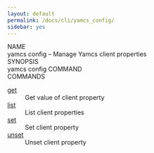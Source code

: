 ```yaml
---
layout: default
permalink: /docs/cli/yamcs_config/
sidebar: yes
---
```


<div class="man-title">NAME</div>
<div class="man-section">
    yamcs config &ndash; Manage Yamcs client properties
</div>

<div class="man-title">SYNOPSIS</div>
<div class="man-synopsis">
    yamcs config COMMAND
</div>

<div class="man-title">COMMANDS</div>
<div class="man-section">
    <dl>
        <dt><a href="/docs/cli/yamcs_config_get/">get</a></dt>
        <dd>Get value of client property</dd>
        <dt><a href="/docs/cli/yamcs_config_list/">list</a></dt>
        <dd>List client properties</dd>
        <dt><a href="/docs/cli/yamcs_config_set/">set</a></dt>
        <dd>Set client property</dd>
        <dt><a href="/docs/cli/yamcs_config_unset/">unset</a></dt>
        <dd>Unset client property</dd>
    </dl>
</div>
